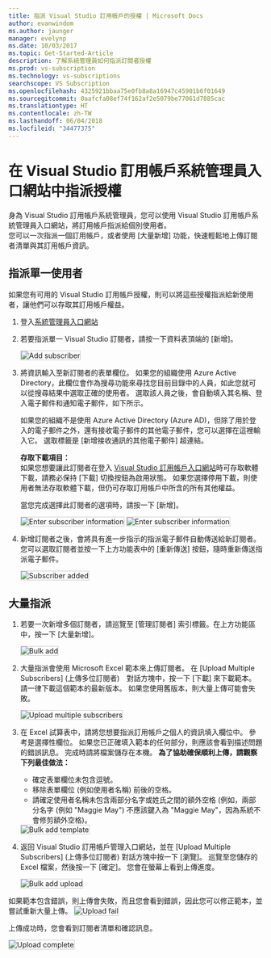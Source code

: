 ```yaml
---
title: 指派 Visual Studio 訂用帳戶的授權 | Microsoft Docs
author: evanwindom
ms.author: jaunger
manager: evelynp
ms.date: 10/03/2017
ms.topic: Get-Started-Article
description: 了解系統管理員如何指派訂閱者授權
ms.prod: vs-subscription
ms.technology: vs-subscriptions
searchscope: VS Subscription
ms.openlocfilehash: 4325921bbaa75e0fb8a8a16947c45901b6f01649
ms.sourcegitcommit: 0aafcfa08ef74f162af2e5079be77061d7885cac
ms.translationtype: HT
ms.contentlocale: zh-TW
ms.lasthandoff: 06/04/2018
ms.locfileid: "34477375"
---
```

# <a name="assigning-licenses-in-the-visual-studio-subscriptions-administrator-portal"></a>在 Visual Studio 訂用帳戶系統管理員入口網站中指派授權

身為 Visual Studio 訂用帳戶系統管理員，您可以使用 Visual Studio 訂用帳戶系統管理員入口網站，將訂用帳戶指派給個別使用者。  
您可以一次指派一個訂用帳戶，或者使用 [大量新增] 功能，快速輕鬆地上傳訂閱者清單與其訂用帳戶資訊。 

## <a name="assigning-a-single-user"></a>指派單一使用者
如果您有可用的 Visual Studio 訂用帳戶授權，則可以將這些授權指派給新使用者，讓他們可以存取其訂用帳戶權益。 
1.  登入[系統管理員入口網站](https://manage.visualstudio.com)

2.  若要指派單一 Visual Studio 訂閱者，請按一下資料表頂端的 [新增]。

    <img alt="Add subscriber" src="_img\assign-license-add\assign-license-add.png" style="border: 1px solid #CCCCCC" />

3.  將資訊輸入至新訂閱者的表單欄位。 如果您的組織使用 Azure Active Directory，此欄位會作為搜尋功能來尋找您目前目錄中的人員，如此您就可以從搜尋結果中選取正確的使用者。 選取該人員之後，會自動填入其名稱、登入電子郵件和通知電子郵件，如下所示。 

    如果您的組織不是使用 Azure Active Directory (Azure AD)，但除了用於登入的電子郵件之外，還有接收電子郵件的其他電子郵件，您可以選擇在這裡輸入它。 選取標籤是 [新增接收通訊的其他電子郵件] 超連結。 

    **存取下載項目：**  
    如果您想要讓此訂閱者在登入 [Visual Studio 訂用帳戶入口網站](https://my.visualstudio.com?wt.mc_id=o~msft~docs)時可存取軟體下載，請務必保持 [下載] 切換按鈕為啟用狀態。 如果您選擇停用下載，則使用者無法存取軟體下載，但仍可存取訂用帳戶中所含的所有其他權益。 
    
    當您完成選擇此訂閱者的選項時，請按一下 [新增]。

    <img alt="Enter subscriber information" src="_img\assign-license-add\add-subscriber-1.png" style="border: 1px solid #CCCCCC" />
    <img alt="Enter subscriber information" src="_img\assign-license-add\add-subscriber-2.png" style="border: 1px solid #CCCCCC" />

4.  新增訂閱者之後，會將具有進一步指示的指派電子郵件自動傳送給新訂閱者。 您可以選取訂閱者並按一下上方功能表中的 [重新傳送] 按鈕，隨時重新傳送指派電子郵件。

    <img alt="Subscriber added" src="_img\assign-license-add\add-subscriber-complete.png" style="border: 1px solid #CCCCCC" />

## <a name="bulk-assignments"></a>大量指派
1.  若要一次新增多個訂閱者，請巡覽至 [管理訂閱者] 索引標籤。在上方功能區中，按一下 [大量新增]。 

    <img alt="Bulk add" src="_img\assign-license-add\bulk-assign-add.png" style="border: 1px solid #CCCCCC" />

2. 大量指派會使用 Microsoft Excel 範本來上傳訂閱者。 在 [Upload Multiple Subscribers] (上傳多位訂閱者)　對話方塊中，按一下 [下載] 來下載範本。 請一律下載這個範本的最新版本。 如果您使用舊版本，則大量上傳可能會失敗。

    <img alt="Upload multiple subscribers" src="_img\assign-license-add\bulk-assign-upload.png" style="border: 1px solid #CCCCCC" />

3.  在 Excel 試算表中，請將您想要指派訂用帳戶之個人的資訊填入欄位中。 參考是選擇性欄位。 如果您已正確填入範本的任何部分，則應該會看到描述問題的錯誤訊息。 完成時請將檔案儲存在本機。
**為了協助確保順利上傳，請觀察下列最佳做法：**
    - 確定表單欄位未包含逗號。
    - 移除表單欄位 (例如使用者名稱) 前後的空格。
    - 請確定使用者名稱未包含兩部分名字或姓氏之間的額外空格 (例如，兩部分名字 (例如 "Maggie May") 不應該鍵入為 "Maggie  May"，因為系統不會修剪額外空格)。
    <img alt="Bulk add template" src="_img\assign-license-add\bulk-template.png" style="border: 1px solid #CCCCCC" />

4.  返回 Visual Studio 訂用帳戶管理入口網站，並在 [Upload Multiple Subscribers] (上傳多位訂閱者) 對話方塊中按一下 [瀏覽]。 巡覽至您儲存的 Excel 檔案，然後按一下 [確定]。 您會在螢幕上看到上傳進度。 

    <img alt="Bulk add upload" src="_img\assign-license-add\bulk-assign-upload-2.png" style="border: 1px solid #CCCCCC" />

如果範本包含錯誤，則上傳會失敗，而且您會看到錯誤，因此您可以修正範本，並嘗試重新大量上傳。
    <img alt="Upload fail" src="_img\assign-license-add\bulk-assign-upload-fail.png" style="border: 1px solid #CCCCCC" />

上傳成功時，您會看到訂閱者清單和確認訊息。

   <img alt="Upload complete" src="_img\assign-license-add\bulk-assign-upload-complete.png" style="border: 1px solid #CCCCCC" />